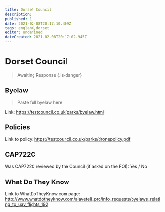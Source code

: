 ```yaml
---
title: Dorset Council
description:
published: 1
date: 2021-02-08T20:17:10.409Z
tags: england,dorset
editor: undefined
dateCreated: 2021-02-08T20:17:02.945Z
---
```


# Dorset Council
>  Awaiting Response
> {.is-danger}

## Byelaw
> Paste full byelaw here

Link:
https://testcouncil.co.uk/parks/byelaw.html

## Policies
Link to policy:
https://testcouncil.co.uk/parks/dronepolicy.pdf

## CAP722C

Was CAP722C reviewed by the Council (if asked on the FOI): Yes / No

## What Do They Know

Link to WhatDoTheyKnow.com page:
http://www.whatdotheyknow.com/alaveteli_pro/info_requests/byelaws_relating_to_uav_flights_192

